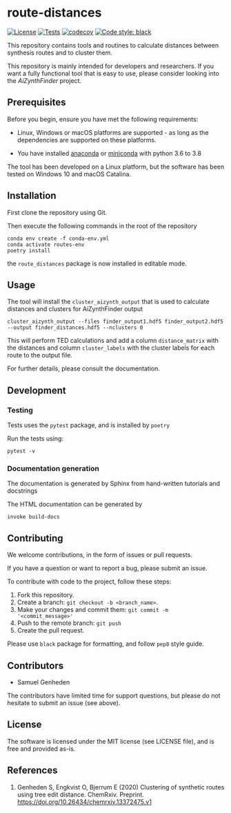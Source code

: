 # route-distances

[![License](https://img.shields.io/github/license/MolecularAI/route-distances)](https://github.com/MolecularAI/route-distances/blob/master/LICENSE)
[![Tests](https://github.com/MolecularAI/route-distances/workflows/tests/badge.svg)](https://github.com/MolecularAI/route-distances/actions?workflow=tests)
[![codecov](https://codecov.io/gh/MolecularAI/route-distances/branch/master/graph/badge.svg)](https://codecov.io/gh/MolecularAI/route-distances)
[![Code style: black](https://img.shields.io/badge/code%20style-black-000000.svg)](https://github.com/python/black) 

This repository contains tools and routines to calculate distances between synthesis routes and to cluster them.

This repository is mainly intended for developers and researchers. If you want a fully functional tool that is easy to use,
please consider looking into the *AiZynthFinder* project.

## Prerequisites

Before you begin, ensure you have met the following requirements:

* Linux, Windows or macOS platforms are supported - as long as the dependencies are supported on these platforms.

* You have installed [anaconda](https://www.anaconda.com/) or [miniconda](https://docs.conda.io/en/latest/miniconda.html) with python 3.6 to 3.8

The tool has been developed on a Linux platform, but the software has been tested on Windows 10 and macOS Catalina.

## Installation

First clone the repository using Git.

Then execute the following commands in the root of the repository 

    conda env create -f conda-env.yml
    conda activate routes-env
    poetry install
    
the `route_distances` package is now installed in editable mode.

## Usage

The tool will install the `cluster_aizynth_output` that is used
to calculate distances and clusters for AiZynthFinder output

    cluster_aizynth_output --files finder_output1.hdf5 finder_output2.hdf5 --output finder_distances.hdf5 --nclusters 0
    
This will perform TED calculations and add a column `distance_matrix` with the distances and column `cluster_labels` with the cluster labels for each route to the output file.

For further details, please consult the documentation.


## Development

### Testing

Tests uses the ``pytest`` package, and is installed by `poetry`

Run the tests using:

    pytest -v

    
 ### Documentation generation

The documentation is generated by Sphinx from hand-written tutorials and docstrings

The HTML documentation can be generated by

    invoke build-docs

## Contributing

We welcome contributions, in the form of issues or pull requests.

If you have a question or want to report a bug, please submit an issue.


To contribute with code to the project, follow these steps:

1. Fork this repository.
2. Create a branch: `git checkout -b <branch_name>`.
3. Make your changes and commit them: `git commit -m '<commit_message>'`
4. Push to the remote branch: `git push`
5. Create the pull request.

Please use ``black`` package for formatting, and follow ``pep8`` style guide.


## Contributors

* Samuel Genheden

The contributors have limited time for support questions, but please do not hesitate to submit an issue (see above).

## License

The software is licensed under the MIT license (see LICENSE file), and is free and provided as-is.

## References

1. Genheden S, Engkvist O, Bjerrum E (2020) Clustering of synthetic routes using tree edit distance. ChemRxiv. Preprint. https://doi.org/10.26434/chemrxiv.13372475.v1 

